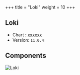 +++
title = "Loki"
weight = 10
+++

## Loki

* Chart : [xxxxxx](https://artifacthub.io/packages/helm/pxxxx/xxxxx)
* Version: `11.0.4`

## Components

 <img src="/docs/images/loki.png"
 alt="Loki"
 class="mt-3 mb-3 border border-info rounded">
